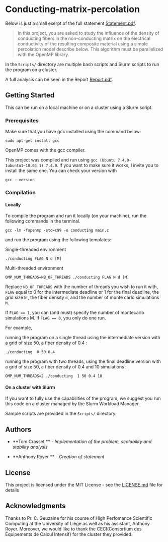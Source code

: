 # Conducting-matrix-percolation

Below is just a small exerpt of the full statement [Statement.pdf](Statement.pdf).

>In this project, you are asked to study the influence of the density of conducting fibers in the
>non-conducting matrix on the electrical conductivity of the resulting composite material
>using a simple percolation model describe below. This algorithm must be parallelized with
>the OpenMP library.

In the `Scripts/` directory are multiple bash scripts and Slurm scripts to run the program on a cluster. 

A full analysis can be seen in the Report [Report.pdf](Report.pdf).

## Getting Started

This can be run on a local machine or on a cluster using a Slurm script.

### Prerequisites

Make sure that you have gcc installed using the command below:
```
sudo apt-get install gcc
```
OpenMP comes with the gcc compiler.

This project was compiled and run using `gcc (Ubuntu 7.4.0-1ubuntu1~18.04.1) 7.4.0`.
If you want to make sure it works, I invite you to install the same one.
You can check your version with 
```
gcc --version
```

### Compilation

#### Locally
To compile the program and run it locally (on your machine), run the following commands in the terminal.

```
gcc -lm -fopenmp -std=c99 -o conducting main.c
```
and run the program using the following templates:

Single-threaded environment
```
./conducting FLAG N d [M]
```

Multi-threaded environment
```
OMP_NUM_THREADS=NB_OF_THREADS ./conducting FLAG N d [M]
```

Replace `NB_OF_THREADS` with the number of threads you wish to run it with, `FLAG` equal to 0 for the intermediate deadline or 1 for the final deadline, the grid size `N` , the fiber density `d`, and the number of monte carlo simulations `M`.

If `FLAG == 1`, you can (and must) specify the number of montecarlo simulations M.
If `FLAG == 0`, you only do one run.


For example,

running the program on a single thread using the intermediate version with a grid of size 50, a fiber density of 0.4 :
```
./conducting  0 50 0.4
```

running the program with two threads, using the final deadline version with a grid of size 50, a fiber density of 0.4 and 10 simulations :
```
OMP_NUM_THREADS=2 ./conducting  1 50 0.4 10
```

#### On a cluster with Slurm

If you want to fully use the capabilities of the program, we suggest you run this code on a cluster managed by the Slurm Workload Manager.

Sample scripts are provided in the `Scripts/` directory.

## Authors
* **Tom Crasset ** - *Implementation of the problem, scalability and stability analysis*

* **Anthony Royer ** - *Creation of statement*

## License

This project is licensed under the MIT License - see the [LICENSE.md](LICENSE.md) file for details

## Acknowledgments

Thanks to Pr. C. Geuzaine for his course of High Perfomance Scientific Computing at the University of Liège as well as his assistant, Anthony Royer.
Moreover, we would like to thank the CECI(Consortium des Équipements de Calcul Intensif) for the cluster they provided.
